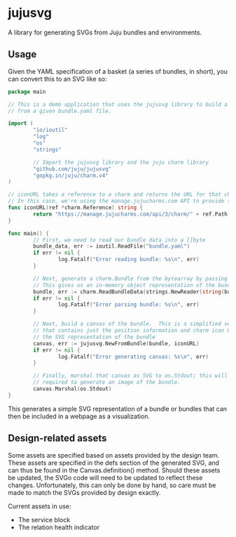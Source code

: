 jujusvg
=======

A library for generating SVGs from Juju bundles and environments.

Usage
-----

Given the YAML specification of a basket (a series of bundles, in short), you
can convert this to an SVG like so:

```go
package main

// This is a demo application that uses the jujusvg library to build a bundle SVG
// from a given bundle.yaml file.

import (
        "io/ioutil"
        "log"
        "os"
        "strings"

        // Import the jujusvg library and the juju charm library
        "github.com/juju/jujusvg"
        "gopkg.in/juju/charm.v4"
)

// iconURL takes a reference to a charm and returns the URL for that charm's icon.
// In this case, we're using the manage.jujucharms.com API to provide the icon's URL.
func iconURL(ref *charm.Reference) string {
        return "https://manage.jujucharms.com/api/3/charm/" + ref.Path() + "/file/icon.svg"
}

func main() {
        // First, we need to read our bundle data into a []byte
        bundle_data, err := ioutil.ReadFile("bundle.yaml")
        if err != nil {
                log.Fatalf("Error reading bundle: %s\n", err)
        }

        // Next, generate a charm.Bundle from the bytearray by passing it to ReadNewBundleData.
        // This gives us an in-memory object representation of the bundle that we can pass to jujusvg
        bundle, err := charm.ReadBundleData(strings.NewReader(string(bundle_data)))
        if err != nil {
                log.Fatalf("Error parsing bundle: %s\n", err)
        }

        // Next, build a canvas of the bundle.  This is a simplified version of a charm.Bundle
        // that contains just the position information and charm icon URLs necessary to build
        // the SVG representation of the bundle
        canvas, err := jujusvg.NewFromBundle(bundle, iconURL)
        if err != nil {
                log.Fatalf("Error generating canvas: %s\n", err)
        }

        // Finally, marshal that canvas as SVG to os.Stdout; this will print the SVG data
        // required to generate an image of the bundle.
        canvas.Marshal(os.Stdout)
}

```

This generates a simple SVG representation of a bundle or bundles that can then
be included in a webpage as a visualization.

Design-related assets
---------------------

Some assets are specified based on assets provided by the design team. These
assets are specified in the defs section of the generated SVG, and can thus
be found in the Canvas.definition() method. Should these assets be updated,
the SVGo code will need to be updated to reflect these changes. Unfortunately,
this can only be done by hand, so care must be made to match the SVGs provided
by design exactly.

Current assets in use:

* The service block
* The relation health indicator